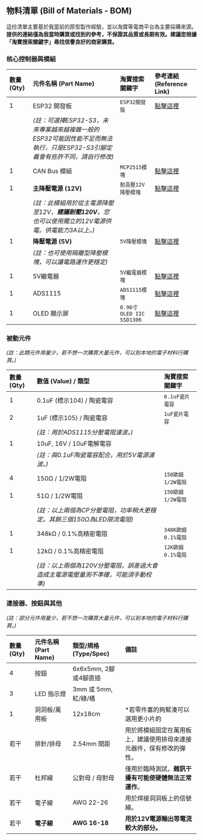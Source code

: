 ## 物料清單 (Bill of Materials - BOM)

這份清單主要基於我當前的原型製作經驗，並以淘寶等電商平台為主要採購來源。
**提供的連結僅為我當時購買或找到的參考，不保證其品質或長期有效。建議您根據「淘寶搜索關鍵字」尋找信譽良好的商家購買。**

### 核心控制器與模組

| 數量 (Qty) | 元件名稱 (Part Name) | 淘寶搜索關鍵字 | 參考連結 (Reference Link) |
| :--- | :--- | :--- | :--- |
| 1 | ESP32 開發板 | `ESP32開發版` | [點擊這裡](https://e.tb.cn/h.hiRBgOphii6aqCW?tk=dw2z4YwBA1k) |
| | *(註：可選擇ESP32-S3，未來專案越來越複雜一般的ESP32可能因性能不足而無法執行，只是ESP32-S3引腳定義會有些許不同，請自行修改)* | | |
| 1 | CAN Bus 模組 | `MCP2515模塊` | [點擊這裡](https://e.tb.cn/h.hiQmzbQqu1oH8JV?tk=z7kX4YDbctz) |
| 1 | **主降壓電源 (12V)** | `耐高壓12V降壓模塊` | [點擊這裡](https://e.tb.cn/h.hikC8w5RuqK0mvh?tk=xkQA4YDcYHa) |
| | *(註：此模組用於從主電源降壓至12V，**建議耐壓120V**。您也可以使用獨立的12V電源供電。供電能力3A以上。)* | | |
| 1 | **降壓電源 (5V)** | `5V降壓模塊` | [點擊這裡](https://e.tb.cn/h.hjf1qiHCpCsEg6O?tk=AByS4XKlhL9) |
| | *(註：也可使用隔離型降壓模塊，可以讓電路運作更穩定)* | | |
| 1 | 5V繼電器 | `5V繼電器模塊` | [點擊這裡](https://e.tb.cn/h.hiQtbJft1vH2RAP?tk=Pgtz4YDUVTH) |
| 1 | ADS1115 | `ADS1115模塊` | [點擊這裡](https://e.tb.cn/h.hj46n5YqDCprkm7?tk=1IKN4XKpAXf) |
| 1 | OLED 顯示屏 | `0.96寸 OLED IIC` `SSD1306` | [點擊這裡](https://e.tb.cn/h.hiQxBdKZhg7zoPj?tk=GMqx4YDidKZ) |

### 被動元件

*(註：此類元件用量少，若不想一次購買大量元件，可以到本地的電子材料行購買。)*

| 數量 (Qty) | 數值 (Value) / 類型 | 淘寶搜索關鍵字 |
| :--- | :--- | :--- |
| 1 | 0.1uF (標示104) / 陶瓷電容| `0.1uF瓷片電容` |
| 2 | 1uF (標示105) / 陶瓷電容| `1uF瓷片電容` |
| | *(註：用於ADS1115分壓電阻濾波。)* | |
| 1 | 10uF, 16V / 10uF電解電容  |  |
| | *(註：與0.1uF陶瓷電容配合，用於5V電源濾波。)* | |
| 4 | 150Ω / 1/2W電阻 | `150歐姆 1/2W電阻` |
| 1 | 51Ω / 1/2W電阻 | `150歐姆 1/2W電阻` |
| | *(註：以上兩個為CP分壓電阻，功率稍大更穩定。其餘三個150Ω為LED限流電阻)* | |
| 1 | 348kΩ / 0.1%高精密電阻 | `348K歐姆 0.1%電阻` |
| 1 | 12kΩ / 0.1%高精密電阻 | `12K歐姆 0.1%電阻` |
| | *(註：以上兩個為120V分壓電阻，誤差過大會造成主電源電壓量測不準確，可能須手動校準)* | |

### 連接器、按鈕與其他 

*(註：部分元件用量少，若不想一次購買大量元件，可以到本地的電子材料行購買。)*


| 數量 (Qty) | 元件名稱 (Part Name) | 類型/規格 (Type/Spec) | 備註 |
| :--- | :--- | :--- | :--- |
| 4 | 按鈕 | 6x6x5mm, 2腳或4腳直插 | |
| 3 | LED 指示燈 | 3mm 或 5mm, 紅/綠/橘 |
| 1 | 洞洞板/萬用板 | 12x18cm |*若零件塞的夠緊湊可以選用更小片的|
| 若干 | 排針/排母 | 2.54mm 間距 | 用於將模組固定在萬用板上，建議使用排母來連接元器件，保有修改的彈性。|
| 若干 | 杜邦線 | 公對母 / 母對母 | 僅用於臨時測試，**雜訊干擾有可能使硬體無法正常運作**。 |
| 若干 | 電子線 | AWG 22-26 | 用於焊接洞洞板上的信號線。 |
| 若干 | **電子線** | **AWG 16-18** | **用於12V電源輸出等電流較大的部分。** |


